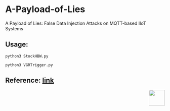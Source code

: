 # A-Payload-of-Lies
A Payload of Lies: False Data Injection Attacks on MQTT-based IIoT Systems

## Usage: 

````
python3 StockHBW.py
````

````
python3 VGRTrigger.py
````


## Reference: [link](https://github.com/fischertechnik/txt_training_factory/blob/master/TxtSmartFactoryLib/doc/MqttInterface.md)

<img src="https://github.com/rnrn0909/OpenPLC-Aqua/assets/57967202/3a2574b4-0aa6-453a-a249-b78d7448ab1b" align="right" width="50" height="50">
